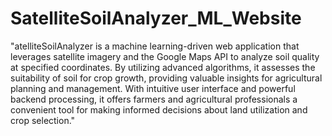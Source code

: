 # SatelliteSoilAnalyzer_ML_Website

"atelliteSoilAnalyzer is a machine learning-driven web application that leverages satellite imagery and the Google Maps API to analyze soil quality at specified coordinates. By utilizing advanced algorithms, it assesses the suitability of soil for crop growth, providing valuable insights for agricultural planning and management. With intuitive user interface and powerful backend processing, it offers farmers and agricultural professionals a convenient tool for making informed decisions about land utilization and crop selection."
